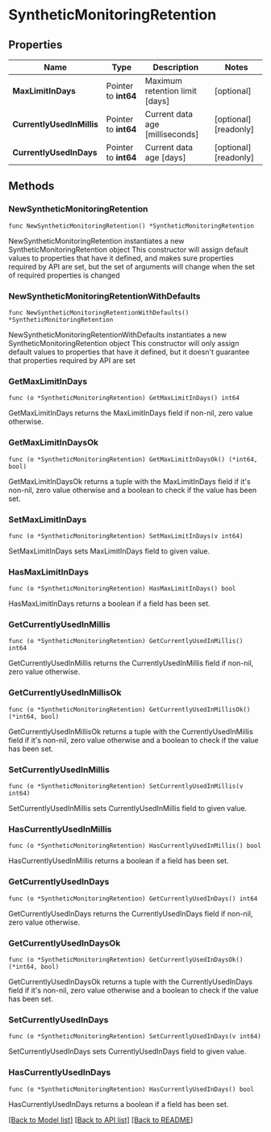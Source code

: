 # SyntheticMonitoringRetention

## Properties

Name | Type | Description | Notes
------------ | ------------- | ------------- | -------------
**MaxLimitInDays** | Pointer to **int64** | Maximum retention limit [days] | [optional] 
**CurrentlyUsedInMillis** | Pointer to **int64** | Current data age [milliseconds] | [optional] [readonly] 
**CurrentlyUsedInDays** | Pointer to **int64** | Current data age [days] | [optional] [readonly] 

## Methods

### NewSyntheticMonitoringRetention

`func NewSyntheticMonitoringRetention() *SyntheticMonitoringRetention`

NewSyntheticMonitoringRetention instantiates a new SyntheticMonitoringRetention object
This constructor will assign default values to properties that have it defined,
and makes sure properties required by API are set, but the set of arguments
will change when the set of required properties is changed

### NewSyntheticMonitoringRetentionWithDefaults

`func NewSyntheticMonitoringRetentionWithDefaults() *SyntheticMonitoringRetention`

NewSyntheticMonitoringRetentionWithDefaults instantiates a new SyntheticMonitoringRetention object
This constructor will only assign default values to properties that have it defined,
but it doesn't guarantee that properties required by API are set

### GetMaxLimitInDays

`func (o *SyntheticMonitoringRetention) GetMaxLimitInDays() int64`

GetMaxLimitInDays returns the MaxLimitInDays field if non-nil, zero value otherwise.

### GetMaxLimitInDaysOk

`func (o *SyntheticMonitoringRetention) GetMaxLimitInDaysOk() (*int64, bool)`

GetMaxLimitInDaysOk returns a tuple with the MaxLimitInDays field if it's non-nil, zero value otherwise
and a boolean to check if the value has been set.

### SetMaxLimitInDays

`func (o *SyntheticMonitoringRetention) SetMaxLimitInDays(v int64)`

SetMaxLimitInDays sets MaxLimitInDays field to given value.

### HasMaxLimitInDays

`func (o *SyntheticMonitoringRetention) HasMaxLimitInDays() bool`

HasMaxLimitInDays returns a boolean if a field has been set.

### GetCurrentlyUsedInMillis

`func (o *SyntheticMonitoringRetention) GetCurrentlyUsedInMillis() int64`

GetCurrentlyUsedInMillis returns the CurrentlyUsedInMillis field if non-nil, zero value otherwise.

### GetCurrentlyUsedInMillisOk

`func (o *SyntheticMonitoringRetention) GetCurrentlyUsedInMillisOk() (*int64, bool)`

GetCurrentlyUsedInMillisOk returns a tuple with the CurrentlyUsedInMillis field if it's non-nil, zero value otherwise
and a boolean to check if the value has been set.

### SetCurrentlyUsedInMillis

`func (o *SyntheticMonitoringRetention) SetCurrentlyUsedInMillis(v int64)`

SetCurrentlyUsedInMillis sets CurrentlyUsedInMillis field to given value.

### HasCurrentlyUsedInMillis

`func (o *SyntheticMonitoringRetention) HasCurrentlyUsedInMillis() bool`

HasCurrentlyUsedInMillis returns a boolean if a field has been set.

### GetCurrentlyUsedInDays

`func (o *SyntheticMonitoringRetention) GetCurrentlyUsedInDays() int64`

GetCurrentlyUsedInDays returns the CurrentlyUsedInDays field if non-nil, zero value otherwise.

### GetCurrentlyUsedInDaysOk

`func (o *SyntheticMonitoringRetention) GetCurrentlyUsedInDaysOk() (*int64, bool)`

GetCurrentlyUsedInDaysOk returns a tuple with the CurrentlyUsedInDays field if it's non-nil, zero value otherwise
and a boolean to check if the value has been set.

### SetCurrentlyUsedInDays

`func (o *SyntheticMonitoringRetention) SetCurrentlyUsedInDays(v int64)`

SetCurrentlyUsedInDays sets CurrentlyUsedInDays field to given value.

### HasCurrentlyUsedInDays

`func (o *SyntheticMonitoringRetention) HasCurrentlyUsedInDays() bool`

HasCurrentlyUsedInDays returns a boolean if a field has been set.


[[Back to Model list]](../README.md#documentation-for-models) [[Back to API list]](../README.md#documentation-for-api-endpoints) [[Back to README]](../README.md)


